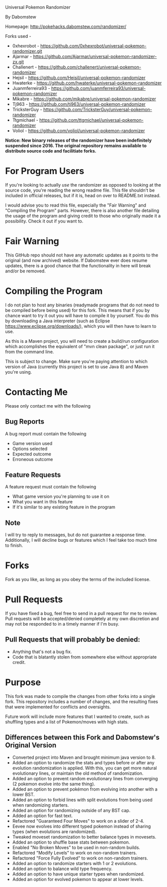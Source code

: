 Universal Pokemon Randomizer

By Dabomstew

Homepage: http://pokehacks.dabomstew.com/randomizer/

Forks used -
* 0xhexrobot - https://github.com/0xhexrobot/universal-pokemon-randomizer.git
* Ajarmar - https://github.com/Ajarmar/universal-pokemon-randomizer-zx.git
* Challenert - https://github.com/challenert/universal-pokemon-randomizer
* Hejsil - https://github.com/Hejsil/universal-pokemon-randomizer
* Hwaterke - https://github.com/hwaterke/universal-pokemon-randomizer
* Juanmferreira93 - https://github.com/juanmferreira93/universal-pokemon-randomizer
* Mikabre - https://github.com/mikabre/universal-pokemon-randomizer
* Tj963 - https://github.com/tj963/universal-pokemon-randomizer
* TricksterGuy - https://github.com/TricksterGuy/universal-pokemon-randomizer
* Ttgmichael - https://github.com/ttgmichael/universal-pokemon-randomizer
* Voliol - https://github.com/voliol/universal-pokemon-randomizer

**Notice: New binary releases of the randomizer have been indefinitely suspended since 2016. The original repository remains available to distribute source code and facilitiate forks.**

# For Program Users
If you're looking to actually *use* the randomizer as opposed to looking at the 
source code, you're reading the wrong readme file. This file shouldn't be 
included in official releases, but if it is, head on over to README.txt instead.

I would advise you to read this file, especially the "Fair Warning" and 
"Compiling the Program" parts. However, there is also another file detailing the
usage of the program and giving credit to those who originally made it a possibility.
Check it out if you want to.

# Fair Warning
This GitHub repo should not have any automatic updates as it points to the original
(and now archived) website. If Dabomstew ever does resume updates, there is a good
chance that the functionality in here will break and/or be removed.

# Compiling the Program

I do not plan to host any binaries (readymade programs that do not need to be 
compiled before being used) for this fork. This means that if you by chance want 
to try it out you will have to compile it by yourself. You do this by downloading 
a Java interpreter (such as Eclipse https://www.eclipse.org/downloads/),
which you will then have to learn to use. 

As this is a Maven project, you will need to create a build/run configuration which
accomplishes the equivalent of "mvn clean package", or just run it from the command
line.

This is subject to change. Make sure you're paying attention to which version of Java
(currently this project is set to use Java 8) and Maven you're using.

# Contacting Me
Please only contact me with the following

## Bug Reports
A bug report must contain the following
- Game version used
- Options selected
- Expected outcome
- Erroneous outcome

## Feature Requests
A feature request must contain the following
- What game version you're planning to use it on 
- What you want in this feature
- If it's similar to any existing feature in the program

## Note
I will try to reply to messages, but do not guarantee a response time. 
Additionally, I will decline bugs or features which I feel take too 
much time to finish.

# Forks
Fork as you like, as long as you obey the terms of the included license.

# Pull Requests
If you have fixed a bug, feel free to send in a pull request for me to 
review. Pull requests will be accepted/denied completely at my own
discretion and may not be responded to in a timely manner if I'm busy.

## Pull Requests that will probably be denied:
* Anything that's not a bug fix.
* Code that is blatantly stolen from somewhere else without appropriate credit.

# Purpose
This fork was made to compile the changes from other forks into a single fork. This
repository includes a number of changes, and the resulting fixes that were implemented
for conflicts and oversights. 

Future work will include more features that I wanted to create, such as shuffling types
and a list of Pokemon/moves with high stats.

## Differences between this Fork and Dabomstew's Original Version
 * Converted project into Maven and brought minimum java version to 8.
 * Added an option to randomize the stats and types before or after any evolution
 randomization is applied. With this, you can get more natural evolutionary lines,
 or maintain the old method of randomization. 
 * Added an option to prevent random evolutionary lines from converging (2 pokemon
 evolve into the same thing).
 * Added an option to prevent pokémon from evolving into another with a lower BST.
 * Added an option to forbid lines with split evolutions from being used when
 randomizing starters.
 * Added an option for randomizing outside of any BST cap.
 * Added an option for fast text.
 * Refactored "Guaranteed Four Moves" to work on a slider of 2-4.
 * Eevee now evolves into different typed pokemon instead of sharing types (when
 evolutions are randomized).
 * Tweaked moveset randomization to better balance types in movesets.
 * Added an option to shuffle base stats between pokemon.
 * Enabled "No Broken Moves" to be used in non-random builds.
 * Refactored "Modify Levels" to work on non-random trainers.
 * Refactored "Force Fully Evolved" to work on non-random trainers.
 * Added an option to randomize starters with 1 or 2 evolutions.
 * Added an option to balance wild type frequency.
 * Added an option to have unique starter types when randomized.
 * Added an option for evolved pokemon to appear at lower levels.
